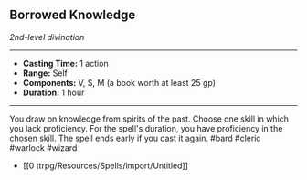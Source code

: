 ## Borrowed Knowledge
*2nd-level divination*
___
- **Casting Time:** 1 action
- **Range:** Self
- **Components:** V, S, M (a book worth at least 25 gp)
- **Duration:** 1 hour
---
You draw on knowledge from spirits of the past. Choose one skill in which you lack proficiency. For the spell's duration, you have proficiency in the chosen skill. The spell ends early if you cast it again.
#bard #cleric #warlock #wizard
- [[0 ttrpg/Resources/Spells/import/Untitled]]